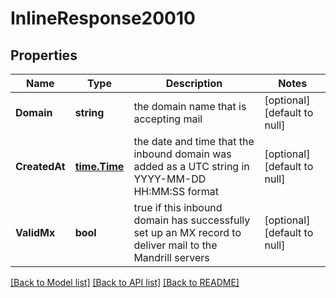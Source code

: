 # InlineResponse20010

## Properties
Name | Type | Description | Notes
------------ | ------------- | ------------- | -------------
**Domain** | **string** | the domain name that is accepting mail | [optional] [default to null]
**CreatedAt** | [**time.Time**](time.Time.md) | the date and time that the inbound domain was added as a UTC string in YYYY-MM-DD HH:MM:SS format | [optional] [default to null]
**ValidMx** | **bool** | true if this inbound domain has successfully set up an MX record to deliver mail to the Mandrill servers | [optional] [default to null]

[[Back to Model list]](../README.md#documentation-for-models) [[Back to API list]](../README.md#documentation-for-api-endpoints) [[Back to README]](../README.md)



